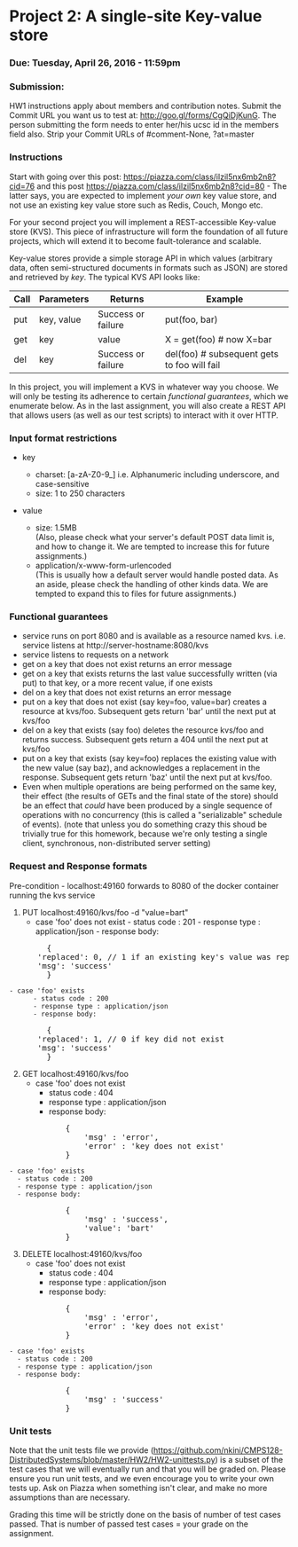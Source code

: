 # Project 2: A single-site Key-value store

### Due: Tuesday, April 26, 2016 - 11:59pm

### Submission:  
HW1 instructions apply about members and contribution notes. Submit the Commit URL you want us to test at: http://goo.gl/forms/CgQiDjKunG. The person submitting the form needs to enter her/his ucsc id in the members field also. Strip your Commit URLs of #comment-None, ?at=master

### Instructions

Start with going over this post: https://piazza.com/class/ilzil5nx6mb2n8?cid=76 and this post  https://piazza.com/class/ilzil5nx6mb2n8?cid=80 - The latter says, you are expected to implement *your own* key value store, and not use an existing key value store such as Redis, Couch, Mongo etc.

For your second project you will implement a REST-accessible Key-value store (KVS).  This piece of infrastructure will form the foundation of all future projects, which will extend it to become fault-tolerance and scalable.

Key-value stores provide a simple storage API in which values (arbitrary data, often semi-structured documents in formats such as JSON) are stored and retrieved by *key*.  The typical KVS API looks like:

|Call|Parameters|Returns|Example|
|----|----------|-------|--------|
|put|     key, value   |  Success or failure    | put(foo, bar) |
|get| key | value | X = get(foo) # now X=bar|
|del| key | Success or failure | del(foo) # subsequent gets to foo will fail|

In this project, you will implement a KVS in whatever way you choose.  We will only be testing its adherence to certain *functional guarantees*, which we enumerate below.  As in the last assignment, you will also create a REST API that allows users (as well as our test scripts) to interact with it over HTTP.


### Input format restrictions
- key
  - charset: [a-zA-Z0-9_] i.e. Alphanumeric including underscore, and case-sensitive 
  - size:    1 to 250 characters

- value
  - size:    1.5MB  
  (Also, please check what your server's default POST data limit is, and how to change it. We are tempted to increase this for future assignments.)
  - application/x-www-form-urlencoded  
  (This is usually how a default server would handle posted data. As an aside, please check the handling of other kinds data. We are tempted to expand this to files for future assignments.)

### Functional guarantees
- service runs on port 8080 and is available as a resource named kvs. i.e. service listens at http://server-hostname:8080/kvs
- service listens to requests on a network
- get on a key that does not exist returns an error message
- get on a key that exists returns the last value successfully written (via put) to that key, or a more recent value, if one exists
- del on a key that does not exist returns an error message
- put on a key that does not exist (say key=foo, value=bar) creates a resource at kvs/foo. Subsequent gets return 'bar' until the next put at kvs/foo
- del on a key that exists (say foo) deletes the resource kvs/foo and returns success. Subsequent gets return a 404 until the next put at kvs/foo
- put on a key that exists (say key=foo) replaces the existing value with the new value (say baz), and acknowledges a replacement in the response. Subsequent gets return 'baz' until the next put at kvs/foo.
- Even when multiple operations are being performed on the same key, their effect
(the results of GETs and the final state of the store) should be an effect 
that *could* have been produced by a single sequence of operations 
with no concurrency (this is called a "serializable" schedule of events).
(note that unless you do something crazy this shoud be trivially true for this homework, 
because we're only testing a single client, synchronous, non-distributed server setting)


### Request and Response formats

Pre-condition - localhost:49160 forwards to 8080 of the docker container running the kvs service

1. PUT localhost:49160/kvs/foo -d "value=bart"
    - case 'foo' does not exist
		  - status code : 201
		  - response type : application/json
		  - response body:
<pre>
		{
      'replaced': 0, // 1 if an existing key's value was replaced
      'msg': 'success'
		}
</pre>
    - case 'foo' exists
		  - status code : 200
		  - response type : application/json
		  - response body:
<pre>
		{
      'replaced': 1, // 0 if key did not exist
      'msg': 'success'
		}
</pre>
		
2. GET localhost:49160/kvs/foo
    - case 'foo' does not exist
      - status code : 404
      - response type : application/json
      - response body:
<pre>
			{
				'msg' : 'error',
				'error' : 'key does not exist'
			}
</pre>
    - case 'foo' exists
      - status code : 200
      - response type : application/json
      - response body:
<pre>
			{
				'msg' : 'success',
				'value': 'bart'
		 	}
</pre>

3. DELETE localhost:49160/kvs/foo
    - case 'foo' does not exist
      - status code : 404
      - response type : application/json
      - response body:
<pre>
			{
				'msg' : 'error',
				'error' : 'key does not exist'
		 	}
</pre>

    - case 'foo' exists
      - status code : 200
      - response type : application/json
      - response body:
<pre>
			{
				'msg' : 'success'
		 	}
</pre>

### Unit tests

Note that the unit tests file we provide (https://github.com/nkini/CMPS128-DistributedSystems/blob/master/HW2/HW2-unittests.py) is a subset of the test cases that we will eventually run and that you will be graded on. Please ensure you run unit tests, and we even encourage you to write your own tests up. Ask on Piazza when something isn't clear, and make no more assumptions than are necessary.

Grading this time will be strictly done on the basis of number of test cases passed. That is number of passed test cases = your grade on the assignment.
